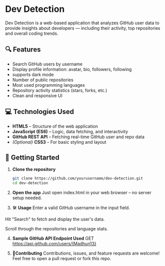 # Dev Detection

Dev Detection is a web-based application that analyzes GitHub user data to provide insights about developers — including their activity, top repositories and overall coding trends.

## 🔍 Features

- Search GitHub users by username
- Display profile information: avatar, bio, followers, following
- supports dark mode
- Number of public repositories
- Most used programming languages
- Repository activity statistics (stars, forks, etc.)
- Clean and responsive UI

## 💻 Technologies Used

- **HTML5** – Structure of the web application  
- **JavaScript (ES6)** – Logic, data fetching, and interactivity  
- **GitHub REST API** – Fetching real-time GitHub user and repo data  
- *(Optional)* **CSS3** – For basic styling and layout

## 🚀 Getting Started

1. **Clone the repository**

   ```bash
   git clone https://github.com/yourusername/dev-detection.git
   cd dev-detection

2. **Open the app**
Just open index.html in your web browser – no server setup needed.

3. 🛠️ **Usage**
Enter a valid GitHub username in the input field.

Hit "Search" to fetch and display the user's data.

Scroll through the repositories and language stats.

4. **Sample GitHub API Endpoint Used**
GET https://api.github.com/users/(Madhun13}

5. 🤝**Contributing**
Contributions, issues, and feature requests are welcome!
Feel free to open a pull request or fork this repo.
